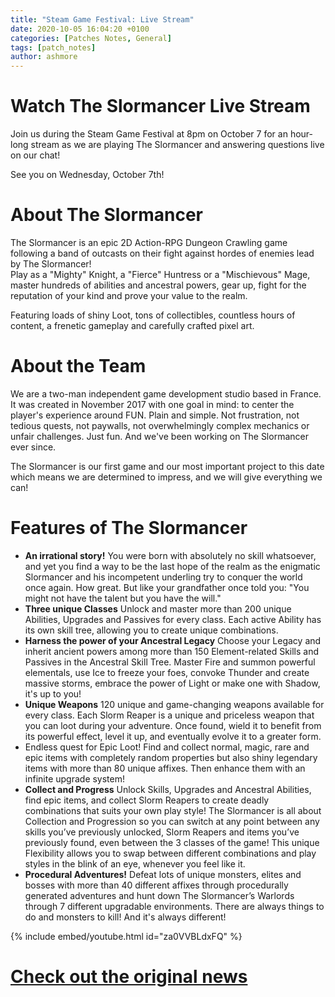 ```yaml
---
title: "Steam Game Festival: Live Stream"
date: 2020-10-05 16:04:20 +0100
categories: [Patches Notes, General]
tags: [patch_notes]
author: ashmore
---
```

Watch The Slormancer Live Stream
================================

  
Join us during the Steam Game Festival at 8pm on October 7 for an hour-long stream as we are playing The Slormancer and answering questions live on our chat!  
  
See you on Wednesday, October 7th!  
  
  
About The Slormancer
====================

  
The Slormancer is an epic 2D Action-RPG Dungeon Crawling game following a band of outcasts on their fight against hordes of enemies lead by The Slormancer!  
Play as a "Mighty" Knight, a "Fierce" Huntress or a "Mischievous" Mage, master hundreds of abilities and ancestral powers, gear up, fight for the reputation of your kind and prove your value to the realm.  
  
Featuring loads of shiny Loot, tons of collectibles, countless hours of content, a frenetic gameplay and carefully crafted pixel art.  
  
  
About the Team
==============

  
We are a two-man independent game development studio based in France. It was created in November 2017 with one goal in mind: to center the player's experience around FUN. Plain and simple. Not frustration, not tedious quests, not paywalls, not overwhelmingly complex mechanics or unfair challenges. Just fun. And we've been working on The Slormancer ever since.  
  
The Slormancer is our first game and our most important project to this date which means we are determined to impress, and we will give everything we can!  
  
  
Features of The Slormancer
==========================

  
* **An irrational story!**
You were born with absolutely no skill whatsoever, and yet you find a way to be the last hope of the realm as the enigmatic Slormancer and his incompetent underling try to conquer the world once again. How great. But like your grandfather once told you: "You might not have the talent but you have the will."
* **Three unique Classes**
Unlock and master more than 200 unique Abilities, Upgrades and Passives for every class. Each active Ability has its own skill tree, allowing you to create unique combinations.
* **Harness the power of your Ancestral Legacy**
Choose your Legacy and inherit ancient powers among more than 150 Element-related Skills and Passives in the Ancestral Skill Tree.
Master Fire and summon powerful elementals, use Ice to freeze your foes, convoke Thunder and create massive storms, embrace the power of Light or make one with Shadow, it's up to you!
* **Unique Weapons**
120 unique and game-changing weapons available for every class. Each Slorm Reaper is a unique and priceless weapon that you can loot during your adventure. Once found, wield it to benefit from its powerful effect, level it up, and eventually evolve it to a greater form.
* Endless quest for Epic Loot!
Find and collect normal, magic, rare and epic items with completely random properties but also shiny legendary items with more than 80 unique affixes.
Then enhance them with an infinite upgrade system!
* **Collect and Progress**
Unlock Skills, Upgrades and Ancestral Abilities, find epic items, and collect Slorm Reapers to create deadly combinations that suits your own play style!
The Slormancer is all about Collection and Progression so you can switch at any point between any skills you’ve previously unlocked, Slorm Reapers and items you’ve previously found, even between the 3 classes of the game! This unique Flexibility allows you to swap between different combinations and play styles in the blink of an eye, whenever you feel like it.
* **Procedural Adventures!**
Defeat lots of unique monsters, elites and bosses with more than 40 different affixes through procedurally generated adventures and hunt down The Slormancer’s Warlords through 7 different upgradable environments. There are always things to do and monsters to kill! And it's always different!
  
  
{% include embed/youtube.html id="za0VVBLdxFQ" %}

# <a href="https://steamstore-a.akamaihd.net/news/externalpost/steam_community_announcements/3807188575863529800" target="_blank">Check out the original news</a>
